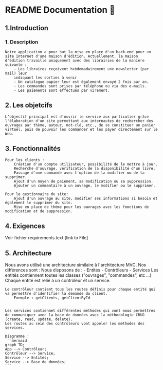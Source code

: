 # README Documentation :wave:

## 1.Introduction

 ### 1. Description

    Notre application a pour but la mise en place d'un back-end pour un site internet d'une maison d'édition. Actuellement, la maison d'édition travaille uniquement avec des librairies de la manière suivante :
        - Les libraires reçoivent hebdomadairement une newsletter (par mail) leur
        indiquant les sorties à venir
        - Un catalogue papier leur est également envoyé 2 fois par an.
        - Les commandes sont prises par téléphone ou via des e-mails.
        - Les paiements sont effectués par virement.

 ## 2. Les objetcifs

    L’objectif principal est d'ouvrir le service aux particulier grâce l'élaboration d'un site permettant aux internautes de rechercher des ouvrages par thème, auteur, mot-clé, etc., de se constituer un panier virtuel, puis de pouvoir les commander et les payer directement sur le Web.

## 3. Fonctionnalités
    Pour les clients : 
        Création d'un compte utilisateur, possibilité de le mettre à jour. 
        Recherche d'ouvrage, vérification de la disponibilité d'un livre. 
        Passage d'une commande avec l'option de la modifier ou de la supprimer.
        Ajout d'un moyen de paiement, sa modification ou sa suppression.
        Ajouter un commantaire à un ouvrage, le modifier ou le supprimer.
    
    Pour le gestionnaire du site:
        Ajout d'un ouvrage au site, modifier ses informations si besoin et également le supprimer du site.
        Mise en place de thème pour les ouvrages avec les fonctions de modification et de suppression.

## 4. Exigences

Voir fichier requirements.text [link to File]

## 5. Architecture
Nous avons utilisé une architecture similaire à l'architecture MVC. 
Nos différences sont : 
    Nous disposons de : 
        - Entités
        - Contrôleurs
        - Services
    Les entités contiennent toutes les classes ("ouvrages", "commandes", etc ...)
    Chaque entité est relié à un contrôleur et un service. 

    Le contrôleur contient tous les routes définis pour chaque entité qui va permettre d'identifier la demande du client.  
        Exemple : getClients, getClientById
    
    
    Les services contiennet différentes méthodes qui vont nous permettres de communiquer avec la base de données avec la méthodologie CRUD (create, read, update, delete). 
    Les routes au sein des contrôleurs vont appeler les méthodes des services.

    Diagramme : 
    ```mermaid
    graph TD;
    App --> Contrôleur;
    Contrôleur --> Service;
    Service --> Entités;
    Service --> Base de données;
    ```







